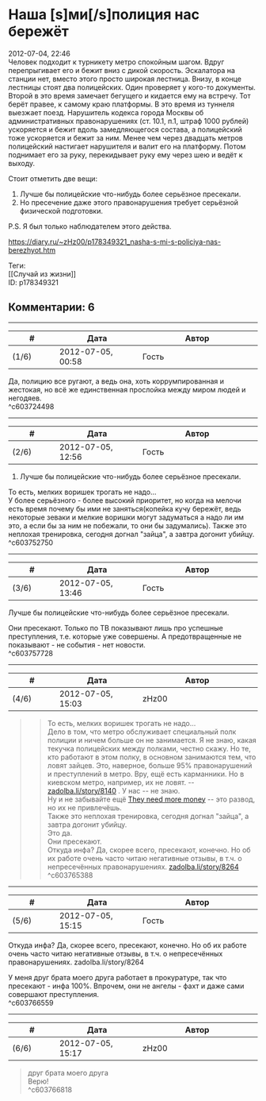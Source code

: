 Наша [s]ми[/s]полиция нас бережёт
=================================

  
2012-07-04, 22:46  
 Человек подходит к турникету метро спокойным шагом. Вдруг перепрыгивает его и бежит вниз с дикой скорость. Эскалатора на станции нет, вместо этого просто широкая лестница. Внизу, в конце лестницы стоят два полицейских. Один проверяет у кого-то документы. Второй в это время замечает бегущего и кидается ему на встречу. Тот берёт правее, к самому краю платформы. В это время из туннеля выезжает поезд. Нарушитель кодекса города Москвы об административных правонарушениях (ст. 10.1, п.1, штраф 1000 рублей) ускоряется и бежит вдоль замедляющегося состава, а полицейский тоже ускоряется и бежит за ним. Менее чем через двадцать метров полицейский настигает нарушителя и валит его на платформу. Потом поднимает его за руку, перекидывает руку ему через шею и ведёт к выходу.   
   
 Стоит отметить две вещи:   
 1. Лучше бы полицейские что-нибудь более серьёзное пресекали.   
 2. Но пресечение даже этого правонарушения требует серьёзной физической подготовки.   
   
 P.S. Я был только наблюдателем этого действа.   
  
<https://diary.ru/~zHz00/p178349321_nasha-s-mi-s-policiya-nas-berezhyot.htm>  
  
Теги:  
[[Случай из жизни]]  
ID: p178349321  


Комментарии: 6
--------------

  


---



|         #         |              Дата              |                     Автор                     |           ID           |
| --- | --- | --- | --- |
| (1/6) | 2012-07-05, 00:58 | Гость | c603724498 |

  
 Да, полицию все ругают, а ведь она, хоть коррумпированная и жестокая, но всё же единственная прослойка между миром людей и негодяев.   
 ^c603724498

---



|         #         |              Дата              |                     Автор                     |           ID           |
| --- | --- | --- | --- |
| (2/6) | 2012-07-05, 12:56 | Гость | c603752750 |

  
  1. Лучше бы полицейские что-нибудь более серьёзное пресекали.    
   
 То есть, мелких воришек трогать не надо...   
 У более серьёзного - более высокий приоритет, но когда на мелочи есть время почему бы ими не заняться(копейка кучу бережёт, ведь некоторые зеваки и мелкие воришки могут задуматься а надо ли им это, а если бы за ним не побежали, то они бы задумались). Также это неплохая тренировка, сегодня догнал "зайца", а завтра догонит убийцу.   
 ^c603752750

---



|         #         |              Дата              |                     Автор                     |           ID           |
| --- | --- | --- | --- |
| (3/6) | 2012-07-05, 13:46 | Гость | c603757728 |

  
  Лучше бы полицейские что-нибудь более серьёзное пресекали.    
   
 Они пресекают. Только по ТВ показывают лишь про успешные преступления, т.е. которые уже совершены. А предотвращенные не показывают - не события - нет новости.   
 ^c603757728

---



|         #         |              Дата              |                     Автор                     |           ID           |
| --- | --- | --- | --- |
| (4/6) | 2012-07-05, 15:03 | zHz00 | c603765388 |

  
 >>То есть, мелких воришек трогать не надо...   
 Дело в том, что метро обслуживает специальный полк полиции и ничем больше он не занимается. Я не знаю, какая текучка полицейских между полками, честно скажу. Но те, кто работают в этом полку, в основном занимаются тем, что ловят зайцев. Это, наверное, больше 95% правонарушений и преступлений в метро. Вру, ещё есть карманники. Но в киевском метро, например, их не ловят. --  [zadolba.li/story/8140](http://zadolba.li/story/8140)  . У нас -- не знаю.   
 Ну и не забывайте ещё  [They need more money](Негр%20и%20They%20need%20more%20money)  -- это развод, но их не привлечёшь.   
 >>Также это неплохая тренировка, сегодня догнал "зайца", а завтра догонит убийцу.   
 Это да.   
 >>Они пресекают.   
 Откуда инфа? Да, скорее всего, пресекают, конечно. Но об их работе очень часто читаю негативные отзывы, в т.ч. о непресечённых правонарушениях.  [zadolba.li/story/8264](http://zadolba.li/story/8264)    
 ^c603765388

---



|         #         |              Дата              |                     Автор                     |           ID           |
| --- | --- | --- | --- |
| (5/6) | 2012-07-05, 15:15 | Гость | c603766559 |

  
  Откуда инфа? Да, скорее всего, пресекают, конечно. Но об их работе очень часто читаю негативные отзывы, в т.ч. о непресечённых правонарушениях. zadolba.li/story/8264    
   
 У меня друг брата моего друга работает в прокуратуре, так что пресекают - инфа 100%. Впрочем, они не ангелы - фахт и даже сами совершают преступления.   
 ^c603766559

---



|         #         |              Дата              |                     Автор                     |           ID           |
| --- | --- | --- | --- |
| (6/6) | 2012-07-05, 15:17 | zHz00 | c603766818 |

  
 >друг брата моего друга   
 Верю!   
 ^c603766818
